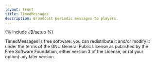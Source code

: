 ```yaml
---
layout: front
title: TimedMessages
description: Broadcast periodic messages to players.
---
```

{% include JB/setup %}

TimedMessages is free software: you can redistribute it and/or modify it under the terms of the GNU General Public License as published by the Free Software Foundation, either version 3 of the License, or (at your option) any later version.

